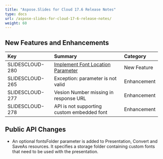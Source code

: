 ```yaml
---
title: "Aspose.Slides for Cloud 17.6 Release Notes"
type: docs
url: /aspose-slides-for-cloud-17-6-release-notes/
weight: 60
---
```


## **New Features and Enhancements**

|**Key**|**Summary**|**Category**|
| :- | :- | :- |
|SLIDESCLOUD-280|[Implement Font Location Parameter](/slides/working-with-document/)|New Feature|
|SLIDESCLOUD-265|Exception: parameter is not valid|Enhancement|
|SLIDESCLOUD-277|Vesion Number missing in response URL|Enhancement|
|SLIDESCLOUD-278|API is not supporting custom embedded font|Enhancement|

## **Public API Changes**
- An optional fontsFolder parameter is added to Presentation, Convert and SaveAs resources. It specifies a storage folder containing custom fonts that need to be used with the presentation.
